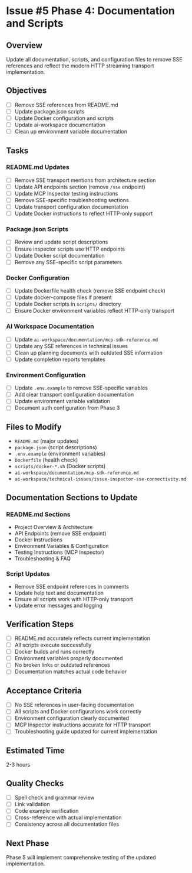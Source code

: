 # Issue #5 Phase 4: Documentation and Scripts

## Overview
Update all documentation, scripts, and configuration files to remove SSE references and reflect the modern HTTP streaming transport implementation.

## Objectives
- [ ] Remove SSE references from README.md
- [ ] Update package.json scripts
- [ ] Update Docker configuration and scripts
- [ ] Update ai-workspace documentation
- [ ] Clean up environment variable documentation

## Tasks

### README.md Updates
- [ ] Remove SSE transport mentions from architecture section
- [ ] Update API endpoints section (remove `/sse` endpoint)
- [ ] Update MCP Inspector testing instructions
- [ ] Remove SSE-specific troubleshooting sections
- [ ] Update transport configuration documentation
- [ ] Update Docker instructions to reflect HTTP-only support

### Package.json Scripts
- [ ] Review and update script descriptions
- [ ] Ensure inspector scripts use HTTP endpoints
- [ ] Update Docker script documentation
- [ ] Remove any SSE-specific script parameters

### Docker Configuration
- [ ] Update Dockerfile health check (remove SSE endpoint check)
- [ ] Update docker-compose files if present
- [ ] Update Docker scripts in `scripts/` directory
- [ ] Ensure Docker environment variables reflect HTTP-only transport

### AI Workspace Documentation
- [ ] Update `ai-workspace/documentation/mcp-sdk-reference.md`
- [ ] Update any SSE references in technical issues
- [ ] Clean up planning documents with outdated SSE information
- [ ] Update completion reports templates

### Environment Configuration
- [ ] Update `.env.example` to remove SSE-specific variables
- [ ] Add clear transport configuration documentation
- [ ] Update environment variable validation
- [ ] Document auth configuration from Phase 3

## Files to Modify
- `README.md` (major updates)
- `package.json` (script descriptions)
- `.env.example` (environment variables)
- `Dockerfile` (health check)
- `scripts/docker-*.sh` (Docker scripts)
- `ai-workspace/documentation/mcp-sdk-reference.md`
- `ai-workspace/technical-issues/issue-inspector-sse-connectivity.md`

## Documentation Sections to Update

### README.md Sections
- Project Overview & Architecture
- API Endpoints (remove SSE endpoint)
- Docker Instructions
- Environment Variables & Configuration
- Testing Instructions (MCP Inspector)
- Troubleshooting & FAQ

### Script Updates
- Remove SSE endpoint references in comments
- Update help text and documentation
- Ensure all scripts work with HTTP-only transport
- Update error messages and logging

## Verification Steps
- [ ] README.md accurately reflects current implementation
- [ ] All scripts execute successfully
- [ ] Docker builds and runs correctly
- [ ] Environment variables properly documented
- [ ] No broken links or outdated references
- [ ] Documentation matches actual code behavior

## Acceptance Criteria
- [ ] No SSE references in user-facing documentation
- [ ] All scripts and Docker configurations work correctly
- [ ] Environment configuration clearly documented
- [ ] MCP Inspector instructions accurate for HTTP transport
- [ ] Troubleshooting guide updated for current implementation

## Estimated Time
2-3 hours

## Quality Checks
- [ ] Spell check and grammar review
- [ ] Link validation
- [ ] Code example verification
- [ ] Cross-reference with actual implementation
- [ ] Consistency across all documentation files

## Next Phase
Phase 5 will implement comprehensive testing of the updated implementation.
